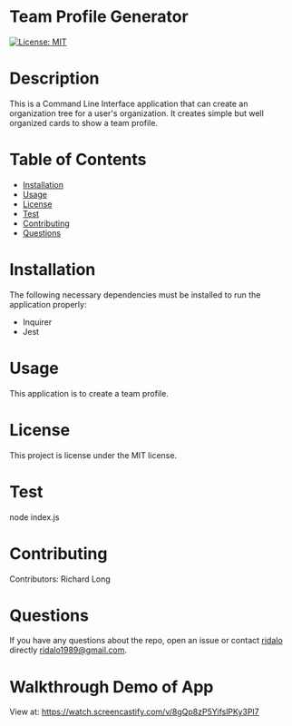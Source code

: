 # Team Profile Generator
[![License: MIT](https://img.shields.io/badge/License-MIT-yellow.svg)](https://opensource.org/licenses/MIT)
# Description
This is a Command Line Interface application that can create an organization tree for a user's organization. It creates simple but well organized cards to show a team profile.
# Table of Contents 
* [Installation](#installation)
* [Usage](#usage)
* [License](#license)
* [Test](#test)
* [Contributing](#contributing)
* [Questions](#questions)
# Installation
The following necessary dependencies must be installed to run the application properly:
* Inquirer
* Jest
# Usage
This application is to create a team profile.
# License
  This project is license under the MIT license.
# Test
node index.js
# Contributing
​Contributors: Richard Long
# Questions
If you have any questions about the repo, open an issue or contact [ridalo](https://github.com/ridalo) directly [ridalo1989@gmail.com](mailto:ridalo1989@gmail.com).
# Walkthrough Demo of App
View at: https://watch.screencastify.com/v/8gQp8zP5YifslPKy3PI7